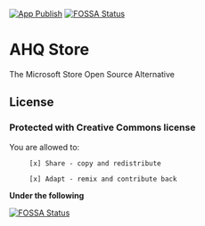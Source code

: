 [![App Publish](https://github.com/ahqsoftwares/tauri-ahq-store/actions/workflows/publish.yml/badge.svg?branch=master)](https://github.com/ahqsoftwares/tauri-ahq-store/actions/workflows/publish.yml)
[![FOSSA Status](https://app.fossa.com/api/projects/git%2Bgithub.com%2Fahqsoftwares%2Ftauri-ahq-store.svg?type=shield)](https://app.fossa.com/projects/git%2Bgithub.com%2Fahqsoftwares%2Ftauri-ahq-store?ref=badge_shield)

# AHQ Store

The Microsoft Store Open Source Alternative

## License

### Protected with Creative Commons license
You are allowed to:

         [x] Share - copy and redistribute

         [x] Adapt - remix and contribute back

**Under the following**
         

[![FOSSA Status](https://app.fossa.com/api/projects/git%2Bgithub.com%2Fahqsoftwares%2Ftauri-ahq-store.svg?type=large)](https://app.fossa.com/projects/git%2Bgithub.com%2Fahqsoftwares%2Ftauri-ahq-store?ref=badge_large)
